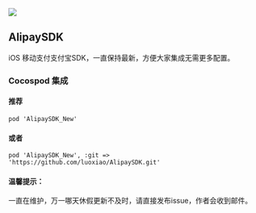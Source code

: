 ![](http://img.mp.sohu.com/upload/20170519/068e9b482b3647cb9f6d627311f0f4d6_th.png)

## AlipaySDK

iOS 移动支付支付宝SDK，一直保持最新，方便大家集成无需更多配置。

### Cocospod 集成

#### 推荐

```pod 'AlipaySDK_New'```

#### 或者

```pod 'AlipaySDK_New', :git => 'https://github.com/luoxiao/AlipaySDK.git'```



#### 温馨提示：

一直在维护，万一哪天休假更新不及时，请直接发布issue，作者会收到邮件。


